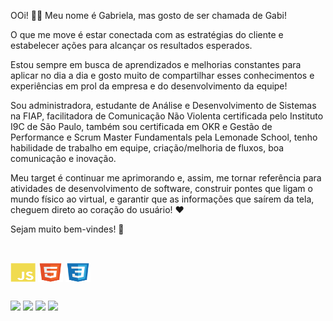 OOi! 🙋‍♀️
Meu nome é Gabriela, mas gosto de ser chamada de Gabi! 

O que me move é estar conectada com as estratégias do cliente e estabelecer ações para alcançar os resultados esperados. 

Estou sempre em busca de aprendizados e melhorias constantes para aplicar no dia a dia e gosto muito de compartilhar esses conhecimentos e experiências em prol da empresa e do desenvolvimento da equipe! 

Sou administradora, estudante de Análise e Desenvolvimento de Sistemas na FIAP, facilitadora de Comunicação Não Violenta certificada pelo Instituto I9C de São Paulo, também sou certificada em OKR e Gestão de Performance e Scrum Master Fundamentals pela Lemonade School, tenho habilidade de trabalho em equipe, criação/melhoria de fluxos, boa comunicação e inovação.

Meu target é continuar me aprimorando e, assim, me tornar referência para atividades de desenvolvimento de software, construir pontes que ligam o mundo físico ao virtual, e garantir que as informações que saírem da tela, cheguem direto ao coração do usuário! ♥

Sejam muito bem-vindes! 🥰

##

  <div style="display: inline_block"><br>
  <img align="center" alt="Gabi-Js" height="30" width="40" src="https://raw.githubusercontent.com/devicons/devicon/master/icons/javascript/javascript-plain.svg">
  <img align="center" alt="Gabi-HTML" height="30" width="40" src="https://raw.githubusercontent.com/devicons/devicon/master/icons/html5/html5-original.svg">
  <img align="center" alt="Gabi-CSS" height="30" width="40" src="https://raw.githubusercontent.com/devicons/devicon/master/icons/css3/css3-original.svg">
  </div>
  
##

  <div>
  <a href="https://instagram.com/gabrielagitzel" target="_blank"><img src="https://img.shields.io/badge/-Instagram-%23E4405F?style=for-the-badge&logo=instagram&logoColor=white" target="_blank"></a>
  <a href = "mailto:gabriela@gabrielagitzel.com"><img src="https://img.shields.io/badge/-Gmail-%23333?style=for-the-badge&logo=gmail&logoColor=white" target="_blank"></a>
  <a href="https://www.linkedin.com/in/gabrielagitzel/" target="_blank"><img src="https://img.shields.io/badge/-LinkedIn-%230077B5?style=for-the-badge&logo=linkedin&logoColor=white" target="_blank"></a>
  <a href="https://api.whatsapp.com/send?phone=5519987024640" target="_blank"><img src="https://img.shields.io/badge/WhatsApp-25D366?style=for-the-badge&logo=whatsapp&logoColor=white" target="_blank"></a>
  </div>








